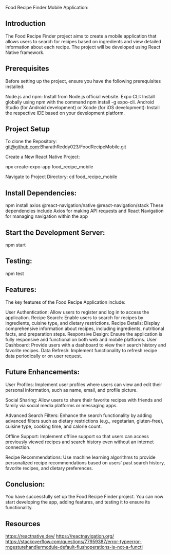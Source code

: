 Food Recipe Finder Mobile Application:

## Introduction

The Food Recipe Finder project aims to create a mobile application that allows users to search for recipes based on ingredients and view detailed information about each recipe. The project will be developed using React Native framework.

## Prerequisites

Before setting up the project, ensure you have the following prerequisites installed:

Node.js and npm: Install from Node.js official website.
Expo CLI: Install globally using npm with the command npm install -g expo-cli.
Android Studio (for Android development) or Xcode (for iOS development): Install the respective IDE based on your development platform.

## Project Setup


To clone the Repository:
git@github.com:BharathReddy023/FoodRecipeMobile.git

Create a New React Native Project:

npx create-expo-app food_recipe_mobile

Navigate to Project Directory:
cd food_recipe_mobile
## Install Dependencies:
npm install axios @react-navigation/native @react-navigation/stack
These dependencies include Axios for making API requests and React Navigation for managing navigation within the app

## Start the Development Server:
npm start

## Testing:
npm test

## Features:
The key features of the Food Recipe Application include:

User Authentication: Allow users to register and log in to access the application.
Recipe Search: Enable users to search for recipes by ingredients, cuisine type, and dietary restrictions.
Recipe Details: Display comprehensive information about recipes, including ingredients, nutritional facts, and preparation steps.
Responsive Design: Ensure the application is fully responsive and functional on both web and mobile platforms.
User Dashboard: Provide users with a dashboard to view their search history and favorite recipes.
Data Refresh: Implement functionality to refresh recipe data periodically or on user request.

## Future Enhancements:
User Profiles: Implement user profiles where users can view and edit their personal information, such as name, email, and profile picture.

Social Sharing: Allow users to share their favorite recipes with friends and family via social media platforms or messaging apps.

Advanced Search Filters: Enhance the search functionality by adding advanced filters such as dietary restrictions (e.g., vegetarian, gluten-free), cuisine type, cooking time, and calorie count.

Offline Support: Implement offline support so that users can access previously viewed recipes and search history even without an internet connection.

Recipe Recommendations: Use machine learning algorithms to provide personalized recipe recommendations based on users' past search history, favorite recipes, and dietary preferences.

## Conclusion:
You have successfully set up the Food Recipe Finder project. You can now start developing the app, adding features, and testing it to ensure its functionality.

## Resources

https://reactnative.dev/
https://reactnavigation.org/
https://stackoverflow.com/questions/77959387/error-typeerror-rngesturehandlermodule-default-flushoperations-is-not-a-functi
